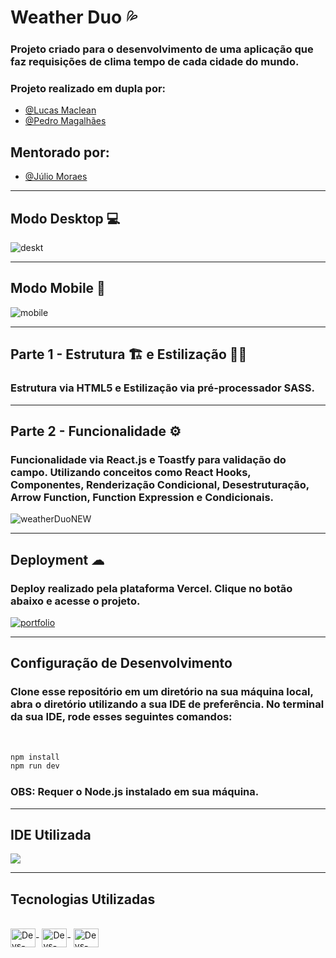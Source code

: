 # Weather Duo 💦

### Projeto criado para o desenvolvimento de uma aplicação que faz requisições de clima tempo de cada cidade do mundo.

### Projeto realizado em dupla por: 
- [@Lucas Maclean](https://www.github.com/osmaclean)
- [@Pedro Magalhães](https://www.github.com/PedroHVMagalhaes)

## Mentorado por: 
- [@Júlio Moraes](https://www.github.com/juliocesardemoraes)

<hr>

## Modo Desktop 💻

![deskt](https://github.com/DevsTechBR/weatherDuo/assets/115199808/8a1173ba-0ab4-43fa-8e33-bdd797402d2d)

<hr>

## Modo Mobile 📲

![mobile](https://github.com/DevsTechBR/weatherDuo/assets/115199808/6e124831-5d8b-4625-be78-8cbbcd61f754)

<hr>

## Parte 1 - Estrutura 🏗 e Estilização 👨‍🎨

### Estrutura via HTML5 e Estilização via pré-processador SASS.

<hr>

## Parte 2 - Funcionalidade ⚙

### Funcionalidade via React.js e Toastfy para validação do campo. Utilizando conceitos como React Hooks, Componentes, Renderização Condicional, Desestruturação, Arrow Function, Function Expression e Condicionais. 

![weatherDuoNEW](https://github.com/DevsTechBR/weatherDuo/assets/115199808/5682c0a0-7edf-48db-aa29-1335b24f092f)

<hr>

## Deployment ☁

### Deploy realizado pela plataforma Vercel. Clique no botão abaixo e acesse o projeto.
[![portfolio](https://img.shields.io/badge/-CLIQUE%20AQUI-yellowgreen)](https://weather-duo.vercel.app)

<hr>

## Configuração de Desenvolvimento

### Clone esse repositório em um diretório na sua máquina local, abra o diretório utilizando a sua IDE de preferência. No terminal da sua IDE, rode esses seguintes comandos:
<br>

```sh
npm install
npm run dev
```

### OBS: Requer o Node.js instalado em sua máquina.
<hr>



## IDE Utilizada

<div> 
<img src="https://img.shields.io/badge/Visual_Studio_Code-0078D4?style=for-the-badge&logo=visual%20studio%20code&logoColor=white">
</div>

<hr>

## Tecnologias Utilizadas
<div style="display: inline_block"><br>
  <img align="center" alt="Devs-HTML" height="30" width="40" src="https://cdn.jsdelivr.net/gh/devicons/devicon/icons/html5/html5-original.svg">-
  <img align="center" alt="Devs-CSS" height="30" width="40" src="https://cdn.jsdelivr.net/gh/devicons/devicon/icons/sass/sass-original.svg">-
  <img align="center" alt="Devs-JavaScript" height="30" width="40" src="https://cdn.jsdelivr.net/gh/devicons/devicon/icons/react/react-original.svg">
</div>
